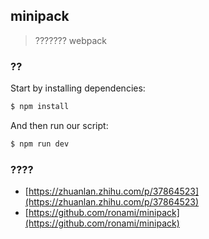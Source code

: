 ## minipack

> ??????? webpack


### ??

Start by installing dependencies:

```sh
$ npm install
```

And then run our script:

```sh
$ npm run dev
```

### ????

- [https://zhuanlan.zhihu.com/p/37864523](https://zhuanlan.zhihu.com/p/37864523)
- [https://github.com/ronami/minipack](https://github.com/ronami/minipack)